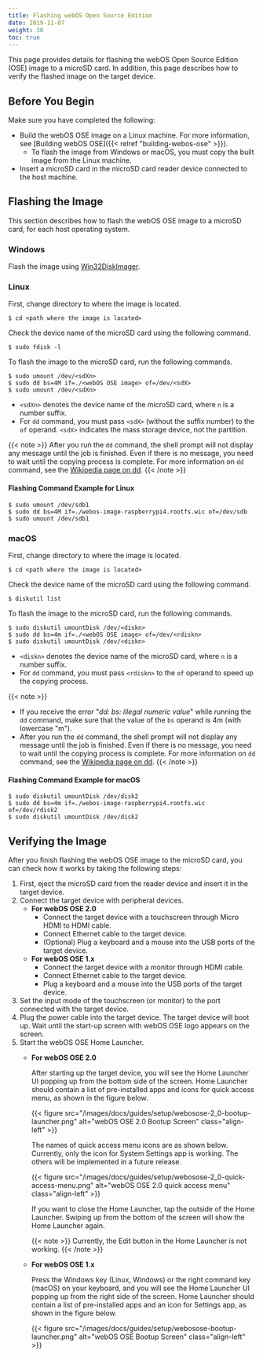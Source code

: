 ```yaml
---
title: Flashing webOS Open Source Edition
date: 2019-11-07
weight: 30
toc: true
---
```


This page provides details for flashing the webOS Open Source Edition (OSE) image to a microSD card. In addition, this page describes how to verify the flashed image on the target device.

## Before You Begin

Make sure you have completed the following:

* Build the webOS OSE image on a Linux machine. For more information, see [Building webOS OSE]({{< relref "building-webos-ose" >}}).
    * To flash the image from Windows or macOS, you must copy the built image from the Linux machine.
* Insert a microSD card in the microSD card reader device connected to the host machine.

## Flashing the Image

This section describes how to flash the webOS OSE image to a microSD card, for each host operating system.

### Windows

Flash the image using [Win32DiskImager](https://sourceforge.net/projects/win32diskimager/).

### Linux

First, change directory to where the image is located.

```shell
$ cd <path where the image is located>
```

Check the device name of the microSD card using the following command.

```shell
$ sudo fdisk -l
```

To flash the image to the microSD card, run the following commands.

```shell
$ sudo umount /dev/<sdXn>
$ sudo dd bs=4M if=./<webOS OSE image> of=/dev/<sdX>
$ sudo umount /dev/<sdXn>
```

* `<sdXn>` denotes the device name of the microSD card, where `n` is a number suffix.
* For `dd` command, you must pass `<sdX>` (without the suffix number) to the `of` operand. `<sdX>` indicates the mass storage device, not the partition.

{{< note >}}
After you run the `dd` command, the shell prompt will not display any message until the job is finished. Even if there is no message, you need to wait until the copying process is complete. For more information on `dd` command, see the [Wikipedia page on dd](https://en.wikipedia.org/wiki/Dd_(Unix)).
{{< /note >}}

#### Flashing Command Example for Linux

```shell
$ sudo umount /dev/sdb1
$ sudo dd bs=4M if=./webos-image-raspberrypi4.rootfs.wic of=/dev/sdb
$ sudo umount /dev/sdb1
```

### macOS

First, change directory to where the image is located.

```shell
$ cd <path where the image is located>
```

Check the device name of the microSD card using the following command.

```shell
$ diskutil list
```

To flash the image to the microSD card, run the following commands.

```shell
$ sudo diskutil umountDisk /dev/<diskn>
$ sudo dd bs=4m if=./<webOS OSE image> of=/dev/<rdiskn>
$ sudo diskutil umountDisk /dev/<diskn>
```

* `<diskn>` denotes the device name of the microSD card, where `n` is a number suffix.
* For `dd` command, you must pass `<rdiskn>` to the `of` operand to speed up the copying process.

{{< note >}}
* If you receive the error "*dd: bs: illegal numeric value*" while running the `dd` command, make sure that the value of the `bs` operand is 4m (with lowercase "m").
* After you run the `dd` command, the shell prompt will not display any message until the job is finished. Even if there is no message, you need to wait until the copying process is complete. For more information on `dd` command, see the [Wikipedia page on dd](https://en.wikipedia.org/wiki/Dd_(Unix)).
{{< /note >}}

#### Flashing Command Example for macOS

```shell
$ sudo diskutil umountDisk /dev/disk2
$ sudo dd bs=4m if=./webos-image-raspberrypi4.rootfs.wic of=/dev/rdisk2
$ sudo diskutil umountDisk /dev/disk2
```

## Verifying the Image

After you finish flashing the webOS OSE image to the microSD card, you can check how it works by taking the following steps:

1. First, eject the microSD card from the reader device and insert it in the target device.
2. Connect the target device with peripheral devices.
    * **For webOS OSE 2.0**
        * Connect the target device with a touchscreen through Micro HDMI to HDMI cable.
        * Connect Ethernet cable to the target device.
        * (Optional) Plug a keyboard and a mouse into the USB ports of the target device.
    * **For webOS OSE 1.x**
        * Connect the target device with a monitor through HDMI cable.
        * Connect Ethernet cable to the target device.
        * Plug a keyboard and a mouse into the USB ports of the target device.
3. Set the input mode of the touchscreen (or monitor) to the port connected with the target device.
4. Plug the power cable into the target device. The target device will boot up. Wait until the start-up screen with webOS OSE logo appears on the screen.
5. Start the webOS OSE Home Launcher.
    * **For webOS OSE 2.0**

        After starting up the target device, you will see the Home Launcher UI popping up from the bottom side of the screen. Home Launcher should contain a list of pre-installed apps and icons for quick access menu, as shown in the figure below.

        {{< figure src="/images/docs/guides/setup/webosose-2_0-bootup-launcher.png" alt="webOS OSE 2.0 Bootup Screen" class="align-left" >}}

        The names of quick access menu icons are as shown below. Currently, only the icon for System Settings app is working. The others will be implemented in a future release.

        {{< figure src="/images/docs/guides/setup/webosose-2_0-quick-access-menu.png" alt="webOS OSE 2.0 quick access menu" class="align-left" >}}

        If you want to close the Home Launcher, tap the outside of the Home Launcher. Swiping up from the bottom of the screen will show the Home Launcher again.

        {{< note >}}
        Currently, the Edit button in the Home Launcher is not working.
        {{< /note >}}

    * **For webOS OSE 1.x**

        Press the Windows key (Linux, Windows) or the right command key (macOS) on your keyboard, and you will see the Home Launcher UI popping up from the right side of the screen. Home Launcher should contain a list of pre-installed apps and an icon for Settings app, as shown in the figure below.

        {{< figure src="/images/docs/guides/setup/webosose-bootup-launcher.png" alt="webOS OSE Bootup Screen" class="align-left" >}}
